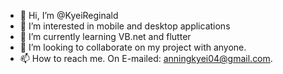 - 👋 Hi, I’m @KyeiReginald
- 👀 I’m interested in mobile and desktop applications
- 🌱 I’m currently learning VB.net and flutter
- 💞️ I’m looking to collaborate on my project with anyone.
- 📫 How to reach me. On E-mailed: anningkyei04@gmail.com.

<!---
KyeiReginald/KyeiReginald is a ✨ special ✨ repository because its `README.md` (this file) appears on your GitHub profile.
You can click the Preview link to take a look at your changes.
--->

